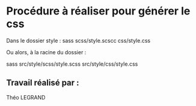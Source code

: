 # Procédure à réaliser pour générer le css

Dans le dossier style :
sass scss/style.scscc css/style.css

Ou alors, à la racine du dossier :

sass src/style/scss/style.scss src/style/css/style.css

## Travail réalisé par :

Théo LEGRAND